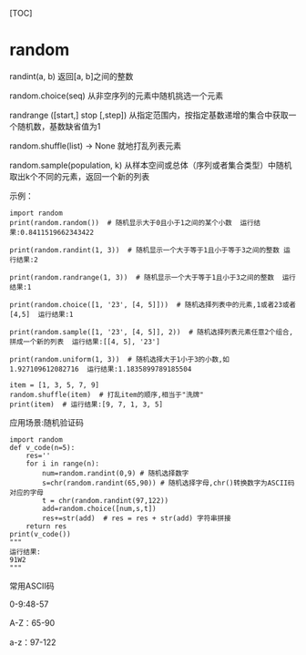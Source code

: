 [TOC]

# **random**

randint(a, b) 返回[a, b]之间的整数

random.choice(seq) 从非空序列的元素中随机挑选一个元素

randrange ([start,] stop [,step]) 从指定范围内，按指定基数递增的集合中获取一个随机数，基数缺省值为1

random.shuffle(list) -> None 就地打乱列表元素

random.sample(population, k) 从样本空间或总体（序列或者集合类型）中随机取出k个不同的元素，返回一个新的列表

示例：

 

```
import random
print(random.random())  # 随机显示大于0且小于1之间的某个小数  运行结果:0.8411519662343422

print(random.randint(1, 3))  # 随机显示一个大于等于1且小于等于3之间的整数 运行结果:2

print(random.randrange(1, 3))  # 随机显示一个大于等于1且小于3之间的整数  运行结果:1

print(random.choice([1, '23', [4, 5]]))  # 随机选择列表中的元素,1或者23或者[4,5]  运行结果:1

print(random.sample([1, '23', [4, 5]], 2))  # 随机选择列表元素任意2个组合,拼成一个新的列表  运行结果:[[4, 5], '23']

print(random.uniform(1, 3))  # 随机选择大于1小于3的小数,如1.927109612082716  运行结果:1.1835899789185504

item = [1, 3, 5, 7, 9]
random.shuffle(item)  # 打乱item的顺序,相当于"洗牌"
print(item)  # 运行结果:[9, 7, 1, 3, 5]
```

应用场景:随机验证码

 

```
import random
def v_code(n=5):
    res=''
    for i in range(n):
        num=random.randint(0,9) # 随机选择数字
        s=chr(random.randint(65,90)) # 随机选择字母,chr()转换数字为ASCII码对应的字母
        t = chr(random.randint(97,122))
        add=random.choice([num,s,t])
        res+=str(add)  # res = res + str(add) 字符串拼接
    return res
print(v_code())
"""
运行结果:
91W2
"""
```

常用ASCII码

0-9:48-57

A-Z：65-90

a-z：97-122